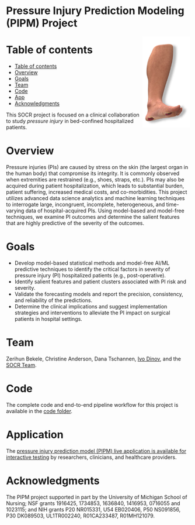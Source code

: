 # Pressure Injury Prediction Modeling (PIPM) Project

<img align="right" height=250  src="https://github.com/SOCR/PressureInjuryPrediction/raw/master/util/PIPM_Leg01.png"></a>

Table of contents
=================

<!--tc-->
   * [Table of contents](#table-of-contents)
   * [Overview](#overview)
   * [Goals](#goals)
   * [Team](#team)
   * [Code](#code)
   * [App](#application)
   * [Acknowledgments](#acknowledgments)
<!--tc-->
This SOCR project is focused on a clinical collaboration to study *pressure injury* in bed-confined hospitalized patients.

Overview
========

Pressure injuries (PIs) are caused by stress on the skin (the largest organ in the human body) that compromise its integrity. It is commonly observed when extremities are restrained (e.g., shoes, straps, etc.). PIs may also be acquired during patient hospitalization, which leads to substantial burden, patient suffering, increased medical costs, and co-morbidities. This project utilizes advanced data science analytics and machine learning techniques to interrogate large, incongruent, incomplete, heterogeneous, and time-varying data of hospital-acquired PIs. Using model-based and model-free techniques, we examine PI outcomes and determine the salient features that are highly predictive of the severity of the outcomes.

Goals
=====

* Develop model-based statistical methods and model-free AI/ML predictive techniques to identify the critical factors in severity of pressure injury (PI) hospitalized patients (e.g., post-operative). 
* Identify salient features and patient clusters associated with PI risk and severity.
* Validate the forecasting models and report the precision, consistency, and reliability of the predictions. 	
* Determine the clinical implications and suggest implementation strategies and interventions to alleviate the PI impact on surgical patients in hospital settings.

Team
====

Zerihun Bekele, Christine Anderson, Dana Tschannen, [Ivo Dinov](http://umich.edu/~dinov), and the [SOCR Team](www.socr.umich.edu/people).


Code
====

The complete code and end-to-end pipeline workflow for this project is available in the [code folder](https://github.com/SOCR/PressureInjuryPrediction/tree/master/code). 

Application
===========

The [pressure injury prediction model (PIPM) live application is available for interactive testing](https://socr.shinyapps.io/RShinyApp_PIPM/) by researchers, clinicians, and healthcare providers.

Acknowledgments
===============

The PIPM project supported in part by the University of Michigan School of Nursing; NSF grants 1916425, 1734853, 1636840, 1416953, 0716055 and 1023115; and NIH grants P20 NR015331, U54 EB020406, P50 NS091856, P30 DK089503, UL1TR002240, R01CA233487, R01MH121079.

